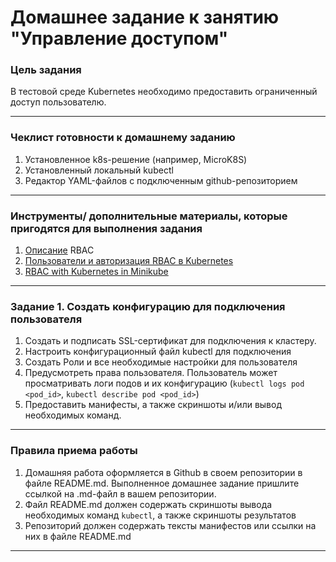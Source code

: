 # Домашнее задание к занятию "Управление доступом"

### Цель задания

В тестовой среде Kubernetes необходимо предоставить ограниченный доступ пользователю.

------

### Чеклист готовности к домашнему заданию

1. Установленное k8s-решение (например, MicroK8S)
2. Установленный локальный kubectl
3. Редактор YAML-файлов с подключенным github-репозиторием

------

### Инструменты/ дополнительные материалы, которые пригодятся для выполнения задания

1. [Описание](https://kubernetes.io/docs/reference/access-authn-authz/rbac/) RBAC
2. [Пользователи и авторизация RBAC в Kubernetes](https://habr.com/ru/company/flant/blog/470503/)
3. [RBAC with Kubernetes in Minikube](https://medium.com/@HoussemDellai/rbac-with-kubernetes-in-minikube-4deed658ea7b)

------

### Задание 1. Создать конфигурацию для подключения пользователя

1. Создать и подписать SSL-сертификат для подключения к кластеру.
2. Настроить конфигурационный файл kubectl для подключения
3. Создать Роли и все необходимые настройки для пользователя
4. Предусмотреть права пользователя. Пользователь может просматривать логи подов и их конфигурацию (`kubectl logs pod <pod_id>`, `kubectl describe pod <pod_id>`)
5. Предоставить манифесты, а также скриншоты и/или вывод необходимых команд.

------

### Правила приема работы

1. Домашняя работа оформляется в Github в своем репозитории в файле README.md. Выполненное домашнее задание пришлите ссылкой на .md-файл в вашем репозитории.
2. Файл README.md должен содержать скриншоты вывода необходимых команд `kubectl`, а также скриншоты результатов
3. Репозиторий должен содержать тексты манифестов или ссылки на них в файле README.md

------